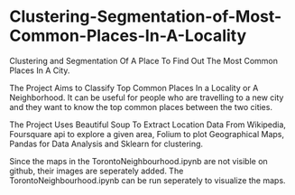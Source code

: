 # Clustering-Segmentation-of-Most-Common-Places-In-A-Locality
Clustering and Segmentation Of A Place To Find Out The Most Common Places In A City.


The Project Aims to Classify Top Common Places In a Locality or A Neighborhood. It can be useful for people who are travelling to a new city
and they want to know the top common places between the two cities. 

The Project Uses Beautiful Soup To Extract Location Data From Wikipedia, Foursquare api to explore a given area, Folium to plot Geographical Maps, 
Pandas for Data Analysis and Sklearn for clustering.

Since the maps in the TorontoNeighbourhood.ipynb are not visible on github, their images are seperately added. 
The TorontoNeighbourhood.ipynb can be run seperately to visualize the maps. 
